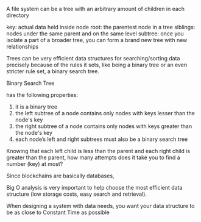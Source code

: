
 A file system can be a tree with an arbitrary amount of children in each directory


key: actual data held inside node
root: the parentest node in a tree
siblings: nodes under the same parent and on the same level
subtree: once you isolate a part of a broader tree, you can form a brand new tree with new relationships

Trees can be very efficient data structures for searching/sorting data precisely because of the rules it sets, 
like being a binary tree or an even stricter rule set, a binary search tree.


Binary Search Tree

has the following properties:


1. it is a binary tree
2. the left subtree of a node contains only nodes with keys lesser than the node's key
3. the right subtree of a node contains only nodes with keys greater than the node's key
4. each node’s left and right subtrees must also be a binary search tree


Knowing that each left child is less than the parent and each right child is greater than the parent, 
how many attempts does it take you to find a number (key) at most?


Since blockchains are basically databases, 

Big O analysis is very important to help choose the most efficient data structure (low storage costs, easy search and retrieval). 

When designing a system with data needs, you want your data structure to be as close to Constant Time as possible